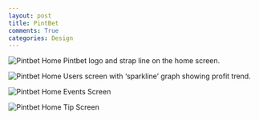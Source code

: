 ```yaml
---
layout: post
title: PintBet
comments: True
categories: Design
---
```


![Pintbet Home](/assets/pintbet-home.png)
Pintbet logo and strap line on the home screen.

![Pintbet Home](/assets/pintbet-logged-in.png)
Users screen with ‘sparkline’ graph showing profit trend.

![Pintbet Home](/assets/pintbet-game.png)
Events Screen

![Pintbet Home](/assets/pintbet-tip.png)
Tip Screen